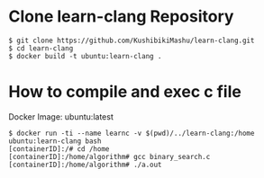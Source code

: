 # Clone learn-clang Repository

```
$ git clone https://github.com/KushibikiMashu/learn-clang.git
$ cd learn-clang
$ docker build -t ubuntu:learn-clang .
```

# How to compile and exec c file
Docker Image: ubuntu:latest
```
$ docker run -ti --name learnc -v $(pwd)/../learn-clang:/home ubuntu:learn-clang bash
[containerID]:/# cd /home
[containerID]:/home/algorithm# gcc binary_search.c
[containerID]:/home/algorithm# ./a.out
```
